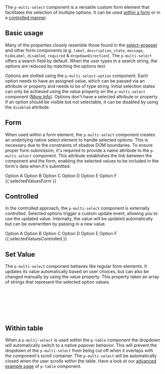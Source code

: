<ComponentHeading name="Multi Select"></ComponentHeading>

The `p-multi-select` component is a versatile custom form element that facilitates the selection of multiple options. It
can be used [within a form](components/multi-select/examples#form) or in a
[controlled manner](components/multi-select/examples#controlled).

<TableOfContents></TableOfContents>

## Basic usage

Many of the properties closely resemble those found in the [select-wrapper](components/select-wrapper/examples) and
other form components (e.g. `label`, `description`, `state`, `message`, `hideLabel`, `disabled`, `required` &
`dropdownDirection`). The `p-multi-select` offers a search field by default. When the user types in a search string, the
options are reduced by matching the options text.

Options are slotted using the `p-multi-select-option` component. Each option needs to have an assigned value, which can
be passed via an attribute or property and needs to be of type string. Initial selection states can only be achieved
using the value property on the `p-multi-select` component ([More Info](components/multi-select/examples#set-value)).
Options don't have a selected attribute or property. If an option should be visible but not selectable, it can be
disabled by using the `disabled` attribute.

<PlaygroundConfigurator :component="'p-multi-select'" :code-samples="formExample"></PlaygroundConfigurator>

## Form

When used within a form element, the `p-multi-select` component creates an underlying native select element to handle
selected options. This is necessary due to the constraints of shadow DOM boundaries. To ensure proper form submission,
it's required to provide a name attribute to the `p-multi-select` component. This attribute establishes the link between
the component and the form, enabling the selected values to be included in the form's data when it's submitted.

<Playground :frameworkMarkup="formExample" :config="{ ...config, withoutDemo: true }">
  <form @submit.prevent="onSubmit">
    <p-multi-select name="options" label="Some Label" :theme="theme">
      <p-multi-select-option value="a">Option A</p-multi-select-option>
      <p-multi-select-option value="b">Option B</p-multi-select-option>
      <p-multi-select-option value="c">Option C</p-multi-select-option>
      <p-multi-select-option value="d">Option D</p-multi-select-option>
      <p-multi-select-option value="e">Option E</p-multi-select-option>
      <p-multi-select-option value="f">Option F</p-multi-select-option>
    </p-multi-select>
    <br>
    <PlaygroundButton name="Submit" type="submit"></PlaygroundButton>
    <p-text :theme="theme" style="display: inline-block;">{{ selectedValuesForm }}</p-text>
  </form>
</Playground>

## Controlled

In the controlled approach, the `p-multi-select` component is externally controlled. Selected options trigger a custom
update event, allowing you to use the updated value. Internally, the value will be updated automatically but can be
overwritten by passing in a new value.

<Playground :frameworkMarkup="controlledExample" :config="{ ...config, withoutDemo: true }">
<p-multi-select name="options" label="Some Label" :theme="theme" @update="updateControlledExample">
  <p-multi-select-option value="a">Option A</p-multi-select-option>
  <p-multi-select-option value="b">Option B</p-multi-select-option>
  <p-multi-select-option value="c">Option C</p-multi-select-option>
  <p-multi-select-option value="d">Option D</p-multi-select-option>
  <p-multi-select-option value="e">Option E</p-multi-select-option>
  <p-multi-select-option value="f">Option F</p-multi-select-option>
</p-multi-select>
<br>
<p-text :theme="theme">{{ selectedValuesControlled }}</p-text>
</Playground>

## Set Value

The `p-multi-select` component behaves like regular form elements. It updates its value automatically based on user
choices, but can also be changed manually by using the value property. This property takes an array of strings that
represent the selected option values.

<Playground :frameworkMarkup="dynamicExample" :config="{ ...config, withoutDemo: true }">
  <PlaygroundInput type="text" placeholder="e.g. 1,2" v-model="valueInput" name="Value"></PlaygroundInput>
  <br>
  <br>
  <PlaygroundButton name="Set Value" @click="setMultiSelectValue()"></PlaygroundButton>
  <PlaygroundButton name="Reset value" @click="valueInput = '', setMultiSelectValue()"></PlaygroundButton>
  <br>
  <br>
  <p-multi-select name="options" label="Some Label" ref="multiSelect" :theme="theme" v-html="getOptions(amountOfOptions)" @update="(e) => valueInput = e.target.value">
  </p-multi-select> 
  <br>
  <PlaygroundButton name="Add option" @click="amountOfOptions++"></PlaygroundButton>
  <PlaygroundButton name="Remove last option" @click="amountOfOptions--"></PlaygroundButton>
</Playground>

## Within table

When a `p-multi-select` is used within the `p-table` component the dropdown will automatically switch to a native
popover behavior. This will prevent the dropdown of the `p-multi-select` from being cut off when it overlaps with the
component's scroll container. The `p-multi-select` will be automatically closed when the user scrolls within the table.
Have a look at our [advanced example page](components/table/examples#advanced-table) of `p-table` component.

<script lang="ts">
import Vue from 'vue';
import { ref, onMounted } from 'vue';
import Component from 'vue-class-component'; 
import {getMultiSelectCodeSamples} from "shared/src"; 
import type { Theme } from '@/models';

@Component
export default class Code extends Vue {
  config = { themeable: true, overflowX: 'visible' };

  get theme(): Theme {
    return this.$store.getters.playgroundTheme;
  }

  $refs!: {
    multiSelect: HTMLElement
  }

  mounted() {
    this.setMultiSelectValue();
  }


  dynamicExample = getMultiSelectCodeSamples('example-dynamic');
  controlledExample = getMultiSelectCodeSamples('example-controlled');
  formExample = getMultiSelectCodeSamples('default');

  basic() {
    return `<p-multi-select name="name" label="Some Label" description="Some description" required>
  <p-multi-select-option value="a">Option A</p-multi-select-option>
  <p-multi-select-option value="b">Option B</p-multi-select-option>
  <p-multi-select-option value="c">Option C</p-multi-select-option>
  <p-multi-select-option value="d">Option D</p-multi-select-option>
  <p-multi-select-option value="e">Option E</p-multi-select-option>
  <p-multi-select-option value="f">Option F</p-multi-select-option>
</p-multi-select>`;
  }

  selectedValuesForm = 'Last submitted data: none';
  onSubmit(e) {
    const formData = new FormData(e.target);
    this.selectedValuesForm = `Last submitted data: ${
      Array.from(formData.entries(), ([_, value]) => value)
        .join(', ') || 'none'
    }`;
  }
 
  valueInput = '';
  amountOfOptions = 3;
  getOptions = (amount = 3) => Array.from(Array(amount), (_, i) => `<p-multi-select-option value="${i + 1}">Option ${i+1}</p-multi-select-option>`).join('\n  ');

  setMultiSelectValue() {
    this.$refs.multiSelect.value = this.valueInput.split(',')
  }
 
  selectedValuesControlled = 'Selected values: none';
  updateControlledExample(e) {
  console.log(e);
    this.selectedValuesControlled = `Selected values: ${e.target.value.join(', ') || 'none'}`;
  }

}
</script>
